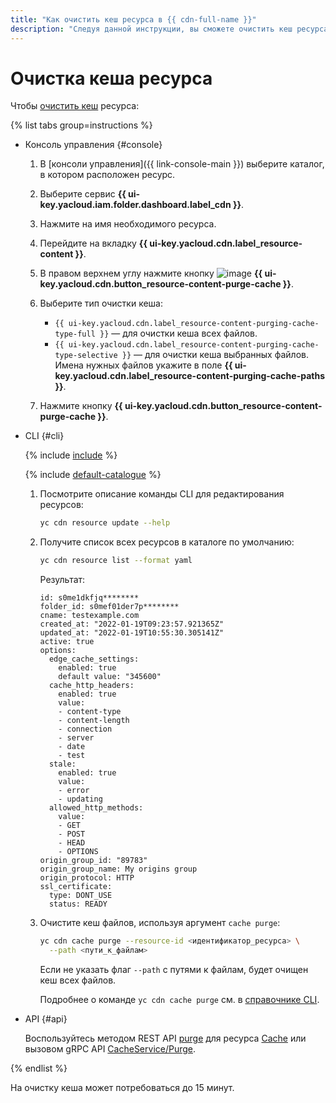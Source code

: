 ```yaml
---
title: "Как очистить кеш ресурса в {{ cdn-full-name }}"
description: "Следуя данной инструкции, вы сможете очистить кеш ресурса." 
---
```


# Очистка кеша ресурса

Чтобы [очистить кеш](../../concepts/caching.md) ресурса:

{% list tabs group=instructions %}

- Консоль управления {#console}
  
  1. В [консоли управления]({{ link-console-main }}) выберите каталог, в котором расположен ресурс.

  1. Выберите сервис **{{ ui-key.yacloud.iam.folder.dashboard.label_cdn }}**.

  1. Нажмите на имя необходимого ресурса.

  1. Перейдите на вкладку **{{ ui-key.yacloud.cdn.label_resource-content }}**.

  1. В правом верхнем углу нажмите кнопку ![image](../../../_assets/console-icons/trash-bin.svg) **{{ ui-key.yacloud.cdn.button_resource-content-purge-cache }}**.

  1. Выберите тип очистки кеша:

      * `{{ ui-key.yacloud.cdn.label_resource-content-purging-cache-type-full }}` — для очистки кеша всех файлов.
      * `{{ ui-key.yacloud.cdn.label_resource-content-purging-cache-type-selective }}` — для очистки кеша выбранных файлов. Имена нужных файлов укажите в поле **{{ ui-key.yacloud.cdn.label_resource-content-purging-cache-paths }}**.
      
  1. Нажмите кнопку **{{ ui-key.yacloud.cdn.button_resource-content-purge-cache }}**.

- CLI {#cli}
  
  {% include [include](../../../_includes/cli-install.md) %}

  {% include [default-catalogue](../../../_includes/default-catalogue.md) %}
  
  1. Посмотрите описание команды CLI для редактирования ресурсов:
  
      ```bash
      yc cdn resource update --help
      ```

  1. Получите список всех ресурсов в каталоге по умолчанию:

      ```bash
      yc cdn resource list --format yaml
      ```

      Результат:

      ```text
      id: s0me1dkfjq********
      folder_id: s0mef01der7p********
      cname: testexample.com
      created_at: "2022-01-19T09:23:57.921365Z"
      updated_at: "2022-01-19T10:55:30.305141Z"
      active: true
      options:
        edge_cache_settings:
          enabled: true
          default value: "345600"
        cache_http_headers:
          enabled: true
          value:
          - content-type
          - content-length
          - connection
          - server
          - date
          - test
        stale:
          enabled: true
          value:
          - error
          - updating
        allowed_http_methods:
          value:
          - GET
          - POST
          - HEAD
          - OPTIONS
      origin_group_id: "89783"
      origin_group_name: My origins group
      origin_protocol: HTTP
      ssl_certificate:
        type: DONT_USE
        status: READY
      ```

  1. Очистите кеш файлов, используя аргумент `cache purge`:

      ```bash
      yc cdn cache purge --resource-id <идентификатор_ресурса> \
        --path <пути_к_файлам>
      ```
      Если не указать флаг `--path` с путями к файлам, будет очищен кеш всех файлов.

      Подробнее о команде `yc cdn cache purge` см. в [справочнике CLI](../../../cli/cli-ref/managed-services/cdn/cache/purge.md).

- API {#api}

  Воспользуйтесь методом REST API [purge](../../api-ref/Cache/purge.md) для ресурса [Cache](../../api-ref/Cache/index.md) или вызовом gRPC API [CacheService/Purge](../../api-ref/grpc/cache_service.md#Purge).

{% endlist %}
  
На очистку кеша может потребоваться до 15 минут.